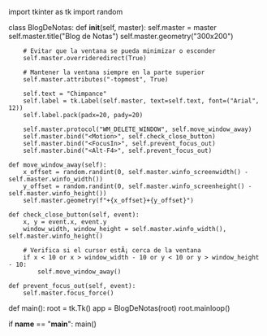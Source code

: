 import tkinter as tk
import random

class BlogDeNotas:
    def __init__(self, master):
        self.master = master
        self.master.title("Blog de Notas")
        self.master.geometry("300x200")
        
        # Evitar que la ventana se pueda minimizar o esconder
        self.master.overrideredirect(True)
        
        # Mantener la ventana siempre en la parte superior
        self.master.attributes("-topmost", True)

        self.text = "Chimpance"
        self.label = tk.Label(self.master, text=self.text, font=("Arial", 12))
        self.label.pack(padx=20, pady=20)

        self.master.protocol("WM_DELETE_WINDOW", self.move_window_away)
        self.master.bind("<Motion>", self.check_close_button)
        self.master.bind("<FocusIn>", self.prevent_focus_out)
        self.master.bind("<Alt-F4>", self.prevent_focus_out)

    def move_window_away(self):
        x_offset = random.randint(0, self.master.winfo_screenwidth() - self.master.winfo_width())
        y_offset = random.randint(0, self.master.winfo_screenheight() - self.master.winfo_height())
        self.master.geometry(f"+{x_offset}+{y_offset}")

    def check_close_button(self, event):
        x, y = event.x, event.y
        window_width, window_height = self.master.winfo_width(), self.master.winfo_height()

        # Verifica si el cursor estÃ¡ cerca de la ventana
        if x < 10 or x > window_width - 10 or y < 10 or y > window_height - 10:
            self.move_window_away()

    def prevent_focus_out(self, event):
        self.master.focus_force()

def main():
    root = tk.Tk()
    app = BlogDeNotas(root)
    root.mainloop()

if __name__ == "__main__":
    main()
